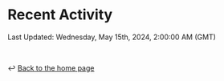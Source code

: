 # Recent Activity

<!--RECENT_ACTIVITY:start-->
<!--RECENT_ACTIVITY:end-->

<!--RECENT_ACTIVITY:last_update-->
Last Updated: Wednesday, May 15th, 2024, 2:00:00 AM (GMT)
<!--RECENT_ACTIVITY:last_update_end-->

<br>

↩️ [Back to the home page](/README.md)
